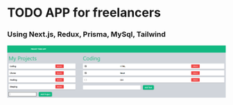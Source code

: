 <h1>TODO APP for freelancers</h1>
<h3>Using Next.js, Redux, Prisma, MySql, Tailwind</h3>

![alt text](https://raw.githubusercontent.com/pulkitbhutani/next-js-todo-app/main/screenshot/1.PNG)